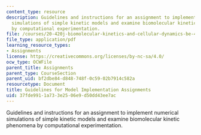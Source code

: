 ```yaml
---
content_type: resource
description: Guidelines and instructions for an assignment to implement numerical
  simulations of simple kinetic models and examine biomolecular kinetic phenomena
  by computational experimentation.
file: /courses/20-420j-biomolecular-kinetics-and-cellular-dynamics-be-420j-fall-2004/37fde9911a733e2506e9d50dd43ee7ac_model_imp_assig.pdf
file_type: application/pdf
learning_resource_types:
- Assignments
license: https://creativecommons.org/licenses/by-nc-sa/4.0/
ocw_type: OCWFile
parent_title: Assignments
parent_type: CourseSection
parent_uid: bf2dbe84-d848-748f-0c59-02b7914c582a
resourcetype: Document
title: Guidelines for Model Implementation Assignments
uid: 37fde991-1a73-3e25-06e9-d50dd43ee7ac
---
```

Guidelines and instructions for an assignment to implement numerical simulations of simple kinetic models and examine biomolecular kinetic phenomena by computational experimentation.